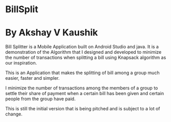 # BillSplit
# By Akshay V Kaushik
Bill Splitter is a Mobile Application built on Android Studio and java. 
It is a demonstration of the Algorithm that I designed and developed to minimize the number of transactions when splitting a bill using Knapsack algorithm as our inspiration. 

This is an Application that makes the splitting of bill among a group much easier, faster and simpler.

I minimize the number of transactions among the members of a group to settle their share of payment when a certain bill has been given and certain people from the group have paid.

This is still the initial version that is being pitched and is subject to a lot of change.
